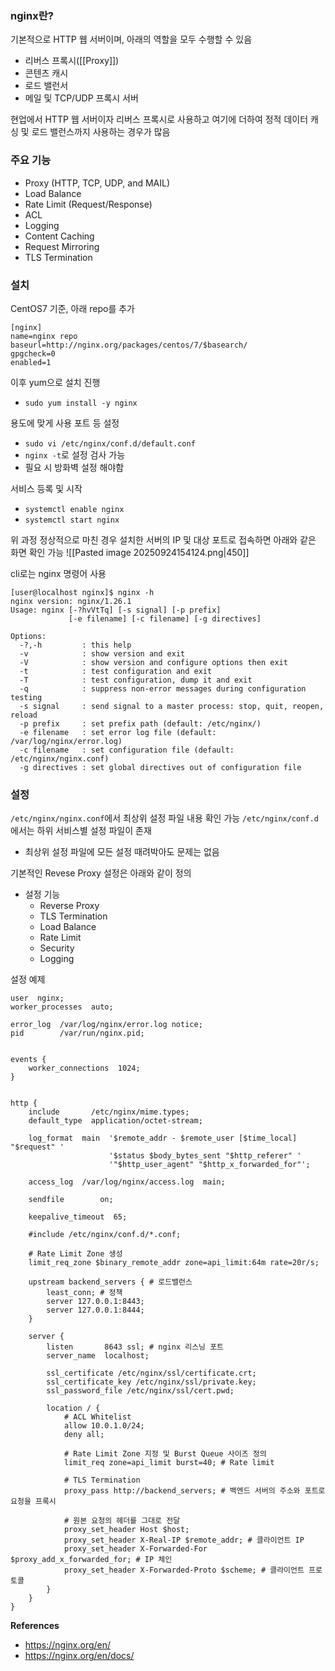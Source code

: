 ### nginx란?
기본적으로 HTTP 웹 서버이며, 아래의 역할을 모두 수행할 수 있음
- 리버스 프록시([[Proxy]])
- 콘텐츠 캐시
- 로드 밸런서
- 메일 및 TCP/UDP 프록시 서버

현업에서 HTTP 웹 서버이자 리버스 프록시로 사용하고 여기에 더하여 정적 데이터 캐싱 및 로드 밸런스까지 사용하는 경우가 많음

### 주요 기능
- Proxy (HTTP, TCP, UDP, and MAIL)
- Load Balance
- Rate Limit (Request/Response)
- ACL
- Logging
- Content Caching
- Request Mirroring
- TLS Termination

### 설치
CentOS7 기준, 아래 repo를 추가
```
[nginx]
name=nginx repo
baseurl=http://nginx.org/packages/centos/7/$basearch/
gpgcheck=0
enabled=1
```
이후 yum으로 설치 진행
- `sudo yum install -y nginx`

용도에 맞게 사용 포트 등 설정
- `sudo vi /etc/nginx/conf.d/default.conf`
- `nginx -t`로 설정 검사 가능
- 필요 시 방화벽 설정 해야함

서비스 등록 및 시작
- `systemctl enable nginx`
- `systemctl start nginx`

위 과정 정상적으로 마친 경우 설치한 서버의 IP 및 대상 포트로 접속하면 아래와 같은 화면 확인 가능
![[Pasted image 20250924154124.png|450]]

cli로는 nginx 명령어 사용
```
[user@localhost nginx]$ nginx -h
nginx version: nginx/1.26.1
Usage: nginx [-?hvVtTq] [-s signal] [-p prefix]
             [-e filename] [-c filename] [-g directives]

Options:
  -?,-h         : this help
  -v            : show version and exit
  -V            : show version and configure options then exit
  -t            : test configuration and exit
  -T            : test configuration, dump it and exit
  -q            : suppress non-error messages during configuration testing
  -s signal     : send signal to a master process: stop, quit, reopen, reload
  -p prefix     : set prefix path (default: /etc/nginx/)
  -e filename   : set error log file (default: /var/log/nginx/error.log)
  -c filename   : set configuration file (default: /etc/nginx/nginx.conf)
  -g directives : set global directives out of configuration file
```

### 설정
`/etc/nginx/nginx.conf`에서 최상위 설정 파일 내용 확인 가능
`/etc/nginx/conf.d`에서는 하위 서비스별 설정 파일이 존재
- 최상위 설정 파일에 모든 설정 때려박아도 문제는 없음

기본적인 Revese Proxy 설정은 아래와 같이 정의
- 설정 기능
	- Reverse Proxy
	- TLS Termination
	- Load Balance
	- Rate Limit
	- Security
	- Logging

설정 예제
```
user  nginx;
worker_processes  auto;

error_log  /var/log/nginx/error.log notice;
pid        /var/run/nginx.pid;


events {
    worker_connections  1024;
}


http {
    include       /etc/nginx/mime.types;
    default_type  application/octet-stream;

    log_format  main  '$remote_addr - $remote_user [$time_local] "$request" '
                      '$status $body_bytes_sent "$http_referer" '
                      '"$http_user_agent" "$http_x_forwarded_for"';

    access_log  /var/log/nginx/access.log  main;

    sendfile        on;

    keepalive_timeout  65;

    #include /etc/nginx/conf.d/*.conf;

	# Rate Limit Zone 생성
    limit_req_zone $binary_remote_addr zone=api_limit:64m rate=20r/s; 

    upstream backend_servers { # 로드밸런스
        least_conn; # 정책
        server 127.0.0.1:8443;
        server 127.0.0.1:8444;
    }

    server {
        listen       8643 ssl; # nginx 리스닝 포트
        server_name  localhost;

        ssl_certificate /etc/nginx/ssl/certificate.crt;
        ssl_certificate_key /etc/nginx/ssl/private.key;
        ssl_password_file /etc/nginx/ssl/cert.pwd;

        location / { 
			# ACL Whitelist
		    allow 10.0.1.0/24;
		    deny all;
		    
	        # Rate Limit Zone 지정 및 Burst Queue 사이즈 정의
            limit_req zone=api_limit burst=40; # Rate limit

            # TLS Termination
            proxy_pass http://backend_servers; # 백엔드 서버의 주소와 포트로 요청을 프록시

            # 원본 요청의 헤더를 그대로 전달
            proxy_set_header Host $host;
            proxy_set_header X-Real-IP $remote_addr; # 클라이언트 IP
            proxy_set_header X-Forwarded-For $proxy_add_x_forwarded_for; # IP 체인
            proxy_set_header X-Forwarded-Proto $scheme; # 클라이언트 프로토콜
        }
    }
}
```


**References**
- https://nginx.org/en/
- https://nginx.org/en/docs/